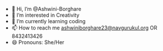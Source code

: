 - 👋 Hi, I’m @Ashwini-Borghare
- 👀 I’m interested in Creativity
- 🌱 I’m currently learning coding 
- 📫 How to reach me ashwiniborghare23@navgurukul.org OR 8432413426
- 😄 Pronouns: She/Her
